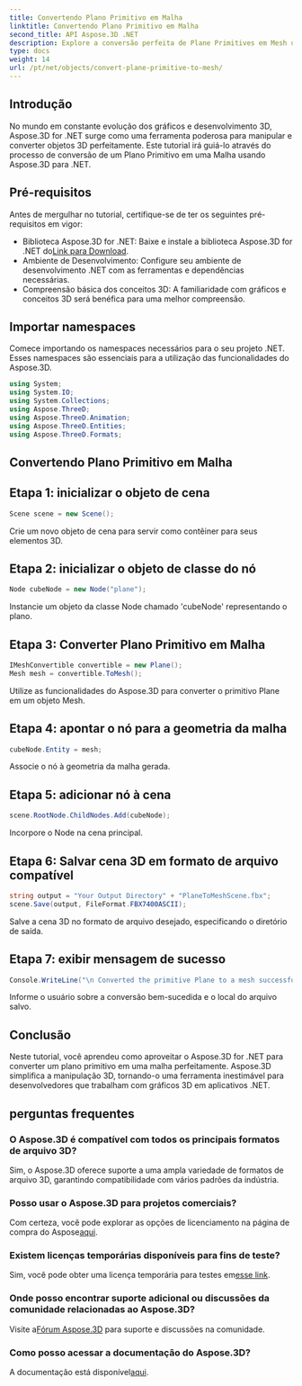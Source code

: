 ```yaml
---
title: Convertendo Plano Primitivo em Malha
linktitle: Convertendo Plano Primitivo em Malha
second_title: API Aspose.3D .NET
description: Explore a conversão perfeita de Plane Primitives em Mesh usando Aspose.3D para .NET. Eleve o desenvolvimento de gráficos 3D sem esforço!
type: docs
weight: 14
url: /pt/net/objects/convert-plane-primitive-to-mesh/
---
```

## Introdução
No mundo em constante evolução dos gráficos e desenvolvimento 3D, Aspose.3D for .NET surge como uma ferramenta poderosa para manipular e converter objetos 3D perfeitamente. Este tutorial irá guiá-lo através do processo de conversão de um Plano Primitivo em uma Malha usando Aspose.3D para .NET.
## Pré-requisitos
Antes de mergulhar no tutorial, certifique-se de ter os seguintes pré-requisitos em vigor:
-  Biblioteca Aspose.3D for .NET: Baixe e instale a biblioteca Aspose.3D for .NET do[Link para Download](https://releases.aspose.com/3d/net/).
- Ambiente de Desenvolvimento: Configure seu ambiente de desenvolvimento .NET com as ferramentas e dependências necessárias.
- Compreensão básica dos conceitos 3D: A familiaridade com gráficos e conceitos 3D será benéfica para uma melhor compreensão.
## Importar namespaces
Comece importando os namespaces necessários para o seu projeto .NET. Esses namespaces são essenciais para a utilização das funcionalidades do Aspose.3D.
```csharp
using System;
using System.IO;
using System.Collections;
using Aspose.ThreeD;
using Aspose.ThreeD.Animation;
using Aspose.ThreeD.Entities;
using Aspose.ThreeD.Formats;
```
## Convertendo Plano Primitivo em Malha

## Etapa 1: inicializar o objeto de cena
```csharp
Scene scene = new Scene();
```
Crie um novo objeto de cena para servir como contêiner para seus elementos 3D.
## Etapa 2: inicializar o objeto de classe do nó
```csharp
Node cubeNode = new Node("plane");
```
Instancie um objeto da classe Node chamado 'cubeNode' representando o plano.
## Etapa 3: Converter Plano Primitivo em Malha
```csharp
IMeshConvertible convertible = new Plane();
Mesh mesh = convertible.ToMesh();
```
Utilize as funcionalidades do Aspose.3D para converter o primitivo Plane em um objeto Mesh.
## Etapa 4: apontar o nó para a geometria da malha
```csharp
cubeNode.Entity = mesh;
```
Associe o nó à geometria da malha gerada.
## Etapa 5: adicionar nó à cena
```csharp
scene.RootNode.ChildNodes.Add(cubeNode);
```
Incorpore o Node na cena principal.
## Etapa 6: Salvar cena 3D em formato de arquivo compatível
```csharp
string output = "Your Output Directory" + "PlaneToMeshScene.fbx";
scene.Save(output, FileFormat.FBX7400ASCII);
```
Salve a cena 3D no formato de arquivo desejado, especificando o diretório de saída.
## Etapa 7: exibir mensagem de sucesso
```csharp
Console.WriteLine("\n Converted the primitive Plane to a mesh successfully.\nFile saved at " + output);
```
Informe o usuário sobre a conversão bem-sucedida e o local do arquivo salvo.
## Conclusão
Neste tutorial, você aprendeu como aproveitar o Aspose.3D for .NET para converter um plano primitivo em uma malha perfeitamente. Aspose.3D simplifica a manipulação 3D, tornando-o uma ferramenta inestimável para desenvolvedores que trabalham com gráficos 3D em aplicativos .NET.
## perguntas frequentes
### O Aspose.3D é compatível com todos os principais formatos de arquivo 3D?
Sim, o Aspose.3D oferece suporte a uma ampla variedade de formatos de arquivo 3D, garantindo compatibilidade com vários padrões da indústria.
### Posso usar o Aspose.3D para projetos comerciais?
 Com certeza, você pode explorar as opções de licenciamento na página de compra do Aspose[aqui](https://purchase.aspose.com/buy).
### Existem licenças temporárias disponíveis para fins de teste?
 Sim, você pode obter uma licença temporária para testes em[esse link](https://purchase.aspose.com/temporary-license/).
### Onde posso encontrar suporte adicional ou discussões da comunidade relacionadas ao Aspose.3D?
 Visite a[Fórum Aspose.3D](https://forum.aspose.com/c/3d/18) para suporte e discussões na comunidade.
### Como posso acessar a documentação do Aspose.3D?
 A documentação está disponível[aqui](https://reference.aspose.com/3d/net/).